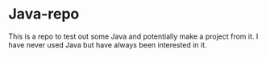 # Java-repo

This is a repo to test out some Java and potentially make a project from it. I have never used Java but have always been interested in it.
